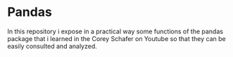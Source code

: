 # Pandas
In this repository i expose in a practical way some functions of the pandas package that i learned in the Corey Schafer on Youtube so that they can be easily consulted and analyzed.
